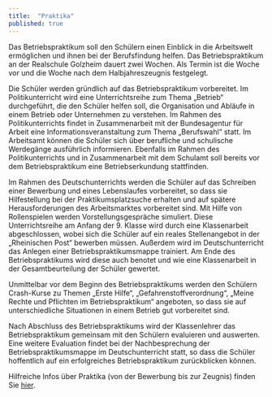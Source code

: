 ```yaml
---
title:  "Praktika"
published: true
---
```



Das Betriebspraktikum soll den Sch&uuml;lern einen Einblick in die Arbeitswelt erm&ouml;glichen und ihnen bei der Berufsfindung helfen. Das Betriebspraktikum an der Realschule Golzheim dauert zwei Wochen. Als Termin ist die Woche vor und die Woche nach dem Halbjahreszeugnis festgelegt. 

Die Sch&uuml;ler werden gr&uuml;ndlich auf das Betriebspraktikum vorbereitet. Im Politikunterricht wird eine Unterrichtsreihe zum Thema „Betrieb“ durchgef&uuml;hrt, die den Sch&uuml;ler helfen soll, die Organisation und Abl&auml;ufe in einem Betrieb oder Unternehmen zu verstehen. Im Rahmen des Politikunterrichts findet in Zusammenarbeit mit der Bundesagentur f&uuml;r Arbeit eine Informationsveranstaltung zum Thema „Berufswahl“ statt. Im Arbeitsamt k&ouml;nnen die Sch&uuml;ler sich &uuml;ber berufliche und schulische Werdeg&auml;nge ausf&uuml;hrlich informieren. Ebenfalls im Rahmen des Politikunterrichts und in Zusammenarbeit mit dem Schulamt soll bereits vor dem Betriebspraktikum eine Betriebserkundung stattfinden. 

Im Rahmen des Deutschunterrichts werden die Sch&uuml;ler auf das Schreiben einer Bewerbung und eines Lebenslaufes vorbereitet, so dass sie Hilfestellung bei der Praktikumsplatzsuche erhalten und auf sp&auml;tere Herausforderungen des Arbeitsmarktes vorbereitet sind. Mit Hilfe von Rollenspielen werden Vorstellungsgespr&auml;che simuliert. Diese Unterrichtsreihe am Anfang der 9. Klasse wird durch eine Klassenarbeit abgeschlossen, wobei sich die Sch&uuml;ler auf ein reales Stellenangebot in der „Rheinischen Post“ bewerben m&uuml;ssen. Au&szlig;erdem wird im Deutschunterricht das Anlegen einer Betriebspraktikumsmappe trainiert. Am Ende des Betriebspraktikums wird diese auch benotet und wie eine Klassenarbeit in der Gesamtbeurteilung der Sch&uuml;ler gewertet. 

Unmittelbar vor dem Beginn des Betriebspraktikums werden den Sch&uuml;lern Crash-Kurse zu Themen „Erste Hilfe“, „Gefahrenstoffverordnung“, „Meine Rechte und Pflichten im Betriebspraktikum“ angeboten, so dass sie auf unterschiedliche Situationen in einem Betrieb gut vorbereitet sind. 

Nach Abschluss des Betriebspraktikums wird der Klassenlehrer das Betriebspraktikum gemeinsam mit den Sch&uuml;lern evaluieren und auswerten. Eine weitere Evaluation findet bei der Nachbesprechung der Betriebspraktikumsmappe im Deutschunterricht statt, so dass die Sch&uuml;ler hoffentlich auf ein erfolgreiches Betriebspraktikum zur&uuml;ckblicken k&ouml;nnen. 

Hilfreiche Infos &uuml;ber Praktika (von der Bewerbung bis zur Zeugnis) finden Sie [hier](http://www.praktikum-in.de/branche/praktikum-schule.php).

